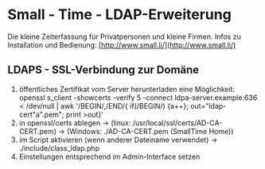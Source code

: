# Small - Time - LDAP-Erweiterung
Die kleine Zeiterfassung für Privatpersonen und kleine Firmen.
Infos zu Installation und Bedienung: [http://www.small.li/](http://www.small.li/)

## LDAPS - SSL-Verbindung zur Domäne

1. öffentliches Zertifikat vom Server herunterladen
	eine Möglichkeit: openssl s_client -showcerts -verify 5 -connect ldpa-server.example:636  < /dev/null | awk '/BEGIN/,/END/{ if(/BEGIN/)    {a++}; out="ldap-cert"a".pem"; print >out}'
2. in openssl/certs ablegen
	-> (linux: /usr/local/ssl/certs/AD-CA-CERT.pem)
	-> (Windows: ./AD-CA-CERT.pem (SmallTime Home))
3. im Script aktivieren (wenn anderer Dateiname verwendet)
	-> ./include/class_ldap.php
4. Einstellungen entsprechend im Admin-Interface setzen